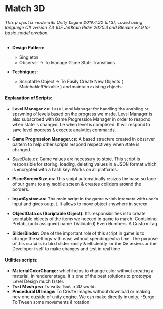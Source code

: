 # Match 3D

###### This project is made with Unity Engine 2019.4.30 (LTS), coded using language C# version 7.3, IDE JetBrain Rider 2020.3 and Blender v2.9 for basic model creation.

- **Design Pattern:** 
  - Singleton
  - Observer
    -> To Manage Game State Transitions

- **Techniques:**
    - Scriptable Object
        -> To Easily Create New Objects ( Matchable/Pickable ) and maintain existing objects. 

#### Explanation of Scripts:
- **Level Manager.cs:** I use Level Manager for handling the enabling or spawning of levels based on the progress we made. Level Manager is also subscribed with Game Progression Manager in order to respond when state is changed. I.e when level is completed. It will respond to save level progress & execute analytics commands.

- **Game Progression Manager.cs:** A based structure created in observer pattern to help other scripts respond respectively when state is changed.
- SaveData.cs: Game values are necessary to store. This script is responsible for storing, loading, deleting values in a JSON format which is encrypted with a hash key. Works on all platforms.

- **PlaneScreenSize.cs:** This script automatically resizes the base surface of our game to any mobile screen & creates colliders around the borders.

- **InputSystem.cs:** The main script in the game which interacts with user’s input and gives output. It allows to move object anywhere in screen.

- **ObjectData.cs (Scriptable Object):** It’s responsibilities is to create scriptable objects of the items we needed in game to match. Containing Prefab, (auto assigned) name, (Validated) Even Numbers, A Custom Tag.

- **SliderBinder:** One of the important role of this script in game is to change the settings with ease without spending extra time.
The purpose of this script is to bind slider easily & efficiently for the QA testers or the Developer itself to make changes and test in real time

#### Utilities scripts: 
- **MaterialColorChange:** which helps to change color without creating a material, in renderer stage. It is one of the best solutions to prototype Level Design much faster.
- **Text Mesh pro:** To write Text in 3D world. 
- **Procedural UI Image:** To Create Images without download or making new one outside of unity engine. We can make directly in unity. -Surge: To Tween some movements & rotation.


